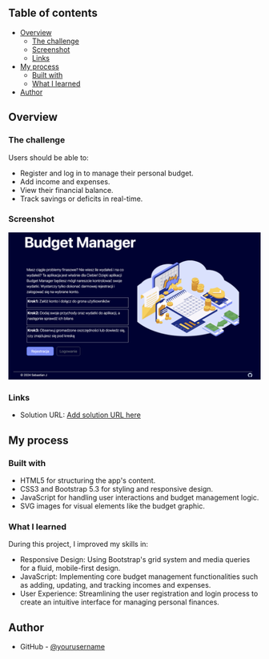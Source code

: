 ## Table of contents

- [Overview](#overview)
  - [The challenge](#the-challenge)
  - [Screenshot](#screenshot)
  - [Links](#links)
- [My process](#my-process)
  - [Built with](#built-with)
  - [What I learned](#what-i-learned)
- [Author](#author)

## Overview

### The challenge

Users should be able to:

- Register and log in to manage their personal budget.
- Add income and expenses.
- View their financial balance.
- Track savings or deficits in real-time.

### Screenshot

![Screenshot solution](./images/screenshot.jpg)

### Links

- Solution URL: [Add solution URL here](https://sebastianjast.github.io/Budget_Manager_Frontend/)

## My process

### Built with

- HTML5 for structuring the app's content.
- CSS3 and Bootstrap 5.3 for styling and responsive design.
- JavaScript for handling user interactions and budget management logic.
- SVG images for visual elements like the budget graphic.

### What I learned

During this project, I improved my skills in:

- Responsive Design: Using Bootstrap's grid system and media queries for a fluid, mobile-first design.
- JavaScript: Implementing core budget management functionalities such as adding, updating, and tracking incomes and expenses.
- User Experience: Streamlining the user registration and login process to create an intuitive interface for managing personal finances.  

## Author

- GitHub - [@yourusername](https://github.com/SebastianJast)
